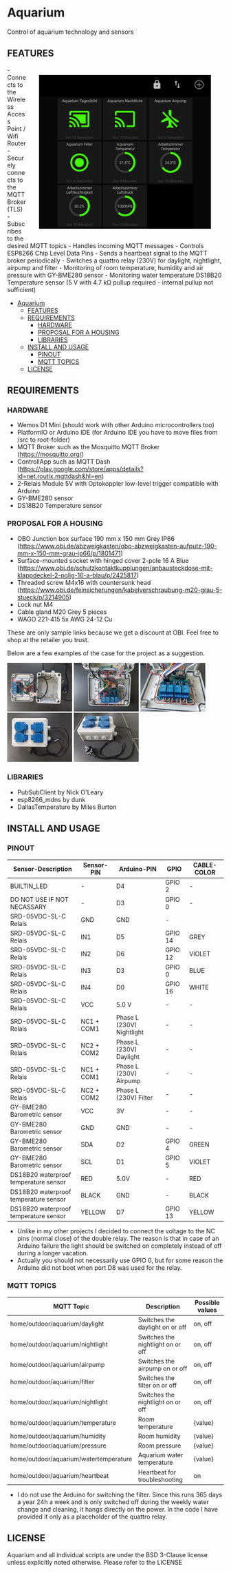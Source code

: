 # Aquarium

Control of aquarium technology and sensors

## FEATURES
<img src="images/mqtt-dash-example.jpg" alt="Telegram notification example" width="400" align="right" hspace="30" vspace="20"/>
- Connects to the Wireless Access Point / Wifi Router
- Securely connects to the MQTT Broker (TLS)
- Subscribes to the desired MQTT topics
- Handles incoming MQTT messages
- Controls ESP8266 Chip Level Data Pins
- Sends a heartbeat signal to the MQTT broker periodically
- Switches a quattro relay (230V) for daylight, nightlight, airpump and filter
- Monitoring of room temperature, humidity and air pressure with GY-BME280 sensor
- Monitoring water temperature DS18B20 Temperature sensor (5 V with 4.7 kΩ pullup required - internal pullup not sufficient)

<!-- TOC -->

- [Aquarium](#aquarium)
    - [FEATURES](#features)
    - [REQUIREMENTS](#requirements)
        - [HARDWARE](#hardware)
        - [PROPOSAL FOR A HOUSING](#proposal-for-a-housing)
        - [LIBRARIES](#libraries)
    - [INSTALL AND USAGE](#install-and-usage)
        - [PINOUT](#pinout)
        - [MQTT TOPICS](#mqtt-topics)
    - [LICENSE](#license)

<!-- /TOC -->

## REQUIREMENTS

### HARDWARE

- Wemos D1 Mini (should work with other Arduino microcontrollers too)
- PlatformIO or Arduino IDE (for Arduino IDE you have to move files from /src to root-folder)
- MQTT Broker such as the Mosquitto MQTT Broker (https://mosquitto.org/)
- ControllApp such as MQTT Dash (https://play.google.com/store/apps/details?id=net.routix.mqttdash&hl=en)
- 2-Relais Module 5V with Optokoppler low-level trigger compatible with Arduino
- GY-BME280 sensor
- DS18B20 Temperature sensor

### PROPOSAL FOR A HOUSING 

- OBO Junction box surface 190 mm x 150 mm Grey IP66 (https://www.obi.de/abzweigkasten/obo-abzweigkasten-aufputz-190-mm-x-150-mm-grau-ip66/p/1801471)
- Surface-mounted socket with hinged cover 2-pole 16 A Blue (https://www.obi.de/schutzkontaktkupplungen/anbausteckdose-mit-klappdeckel-2-polig-16-a-blau/p/2425817)
- Threaded screw M4x16 with countersunk head (https://www.obi.de/feinsicherungen/kabelverschraubung-m20-grau-5-stueck/p/3214905)
- Lock nut M4
- Cable gland M20 Grey 5 pieces
- WAGO 221-415 5x AWG 24-12 Cu

These are only sample links because we get a discount at OBI. Feel free to shop at the retailer you trust.

Below are a few examples of the case for the project as a suggestion.

<img src="images/junction-box-1.jpg" width="30%"></img> <img src="images/junction-box-2.jpg" width="30%"></img> <img src="images/junction-box-3.jpg" width="30%"></img> <img src="images/junction-box-4.jpg" width="30%"></img> <img src="images/junction-box-5.jpg" width="30%"></img>  

### LIBRARIES

- PubSubClient by Nick O'Leary
- esp8266_mdns by dunk
- DallasTemperature by Miles Burton

## INSTALL AND USAGE

### PINOUT

| Sensor-Description | Sensor-PIN | Arduino-PIN | GPIO | CABLE-COLOR |
| --- | --- | --- | --- | --- |
| BUILTIN_LED | - | D4 | GPIO 2 | - |
| DO NOT USE IF NOT NECASSARY | - | D3 | GPIO 0 | - |
| SRD-05VDC-SL-C Relais	| GND | GND | - | 
| SRD-05VDC-SL-C Relais	| IN1 | D5 | GPIO 14 | GREY |
| SRD-05VDC-SL-C Relais	| IN2 | D6 | GPIO 12 | VIOLET |
| SRD-05VDC-SL-C Relais	| IN3 | D3 | GPIO 0 | BLUE |
| SRD-05VDC-SL-C Relais	| IN4 | D0 | GPIO 16 | WHITE |
| SRD-05VDC-SL-C Relais	| VCC | 5.0 V |	- | - |
| SRD-05VDC-SL-C Relais	| NC1 + COM1 | Phase L (230V) Nightlight | - | - |
| SRD-05VDC-SL-C Relais	| NC2 + COM2 | Phase L (230V) Daylight | - | - |
| SRD-05VDC-SL-C Relais	| NC1 + COM1 | Phase L (230V) Airpump | - | - |
| SRD-05VDC-SL-C Relais	| NC2 + COM2 | Phase L (230V) Filter | - | - |
| GY-BME280 Barometric sensor | VCC | 3V | - | - |
| GY-BME280 Barometric sensor | GND | GND | - | - |
| GY-BME280 Barometric sensor | SDA | D2 | GPIO 4 | GREEN |
| GY-BME280 Barometric sensor | SCL | D1 | GPIO 5 | VIOLET |
| DS18B20 waterproof temperature sensor | RED | 5.0V | - | RED |
| DS18B20 waterproof temperature sensor | BLACK | GND | - | BLACK |
| DS18B20 waterproof temperature sensor | YELLOW | D7 | GPIO 13 | YELLOW |

* Unlike in my other projects I decided to connect the voltage to the NC pins (normal close) of the double relay. The reason is that in case of an Arduino failure the light should be switched on completely instead of off during a longer vacation.
* Actually you should not necessarily use GPIO 0, but for some reason the Arduino did not boot when port D8 was used for the relay.

### MQTT TOPICS

| MQTT Topic | Description | Possible values |
| --- | --- | --- |
| home/outdoor/aquarium/daylight | Switches the daylight on or off | on, off |
| home/outdoor/aquarium/nightlight | Switches the nightlight on or off | on, off |
| home/outdoor/aquarium/airpump | Switches the airpump on or off | on, off |
| home/outdoor/aquarium/filter | Switches the filter on or off | on, off |
| home/outdoor/aquarium/nightlight | Switches the nightlight on or off | on, off |
| home/outdoor/aquarium/temperature | Room temperature | {value} |
| home/outdoor/aquarium/humidity | Room humidity | {value} |
| home/outdoor/aquarium/pressure | Room pressure | {value} |
| home/outdoor/aquarium/watertemperature | Aquarium water temperature | {value} |
| home/outdoor/aquarium/heartbeat | Heartbeat for troubleshooting | on |

* I do not use the Arduino for switching the filter. Since this runs 365 days a year 24h a week and is only switched off during the weekly water change and cleaning, it hangs directly on the power. In the code I have provided it only as a placeholder of the quattro relay.

## LICENSE

Aquarium and all individual scripts are under the BSD 3-Clause license unless explicitly noted otherwise. Please refer to the LICENSE